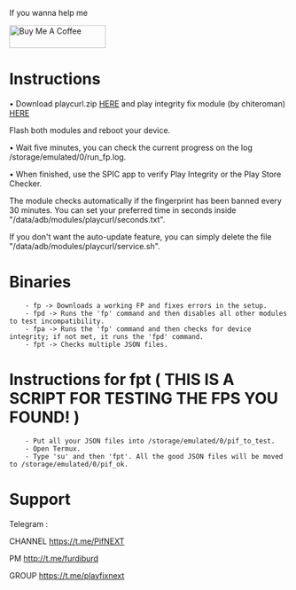 If you wanna help me

<a href="https://www.buymeacoffee.com/daboynb" target="_blank"><img src="https://cdn.buymeacoffee.com/buttons/default-orange.png" alt="Buy Me A Coffee" height="41" width="174"></a>

# Instructions

• Download playcurl.zip [HERE](https://github.com/daboynb/PlayIntegrityNEXT/releases/download/playcurl/playcurl.zip) and play integrity fix module (by chiteroman) [HERE](https://github.com/chiteroman/PlayIntegrityFix/releases/latest)

 Flash both modules and reboot your device.

• Wait five minutes, you can check the current progress on the log /storage/emulated/0/run_fp.log.

• When finished, use the SPIC app to verify Play Integrity or the Play Store Checker.

The module checks automatically if the fingerprint has been banned every 30 minutes. You can set your preferred time in seconds inside "/data/adb/modules/playcurl/seconds.txt".

If you don't want the auto-update feature, you can simply delete the file "/data/adb/modules/playcurl/service.sh".

# Binaries

        - fp -> Downloads a working FP and fixes errors in the setup.
        - fpd -> Runs the 'fp' command and then disables all other modules to test incompatibility.
        - fpa -> Runs the 'fp' command and then checks for device integrity; if not met, it runs the 'fpd' command.
        - fpt -> Checks multiple JSON files.

# Instructions for fpt ( THIS IS A SCRIPT FOR TESTING THE FPS YOU FOUND! )

        - Put all your JSON files into /storage/emulated/0/pif_to_test.
        - Open Termux.
        - Type 'su' and then 'fpt'. All the good JSON files will be moved to /storage/emulated/0/pif_ok.

# Support
Telegram :

CHANNEL https://t.me/PifNEXT

PM http://t.me/furdiburd 

GROUP https://t.me/playfixnext